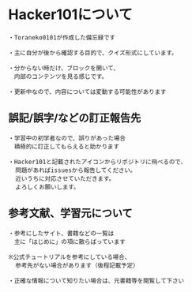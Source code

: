 # Hacker101について

```text
・Toraneko0101が作成した備忘録です

・主に自分が後から確認する目的で、クイズ形式にしています。

・分からない時だけ、ブロックを開いて、
　内部のコンテンツを見る感じです。

・更新中なので、内容については変動する可能性があります
```

## 誤記/誤字/などの訂正報告先

```text
・学習中の初学者なので、誤りがあった場合
　積極的に訂正してもらえると助かります

・Hacker101と記載されたアイコンからリポジトリに飛べるので、
  問題があればissuesから報告してください。
  近いうちに対応させていただきます。
  よろしくお願いします。
```

## 参考文献、学習元について

```text
・参考にしたサイト、書籍などの一覧は
　主に「はじめに」の項に散らばっています

※公式チュートリアルを参考にしている場合、
  参考先がない場合があります（後程記載予定）

・正確な情報について知りたい場合は、元書籍等を閲覧して下さい
```